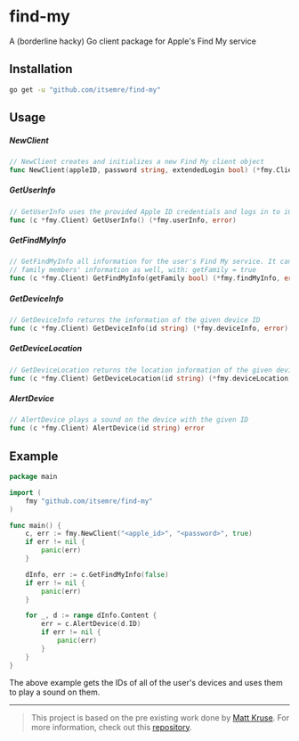 # find-my

A (borderline hacky) Go client package for Apple's Find My service

## Installation

```bash
go get -u "github.com/itsemre/find-my"
```

## Usage 

##### NewClient

```go
// NewClient creates and initializes a new Find My client object
func NewClient(appleID, password string, extendedLogin bool) (*fmy.Client, error) 
```

##### GetUserInfo

```go
// GetUserInfo uses the provided Apple ID credentials and logs in to iCloud to return the user's information
func (c *fmy.Client) GetUserInfo() (*fmy.userInfo, error) 
```

##### GetFindMyInfo

```go
// GetFindMyInfo all information for the user's Find My service. It can optionally return the user's
// family members' information as well, with: getFamily = true
func (c *fmy.Client) GetFindMyInfo(getFamily bool) (*fmy.findMyInfo, error)
```

##### GetDeviceInfo

```go
// GetDeviceInfo returns the information of the given device ID
func (c *fmy.Client) GetDeviceInfo(id string) (*fmy.deviceInfo, error)
```

##### GetDeviceLocation

```go
// GetDeviceLocation returns the location information of the given device ID
func (c *fmy.Client) GetDeviceLocation(id string) (*fmy.deviceLocation, error)
```

##### AlertDevice

```go
// AlertDevice plays a sound on the device with the given ID
func (c *fmy.Client) AlertDevice(id string) error 
```

## Example

```go
package main

import (
    fmy "github.com/itsemre/find-my"
)

func main() {
    c, err := fmy.NewClient("<apple_id>", "<password>", true)
	if err != nil {
	    panic(err)
	}

    dInfo, err := c.GetFindMyInfo(false) 
    if err != nil {
        panic(err)
    }

    for _, d := range dInfo.Content {
        err = c.AlertDevice(d.ID)
        if err != nil {
            panic(err)
        }
    }
}
```

The above example gets the IDs of all of the user's devices and uses them to play a sound on them.



---

> This project is based on the pre existing work done by [Matt Kruse](https://github.com/matt-kruse). For more information, check out this [repository](https://github.com/matt-kruse/find-my-iphone).